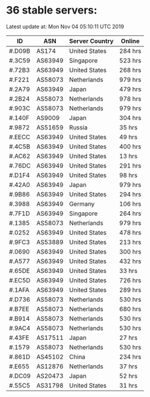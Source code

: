 # 36 stable servers:

Latest update at: Mon Nov 04 05:10:11 UTC 2019

| ID | ASN | Server Country | Online |
| -- | --- | -------------- | ------ |
| #.D09B | AS174 | United States | 284 hrs |
| #.3C59 | AS63949 | Singapore | 523 hrs |
| #.72B3 | AS63949 | United States | 268 hrs |
| #.F221 | AS58073 | Netherlands | 979 hrs |
| #.2A79 | AS63949 | Japan | 479 hrs |
| #.2B24 | AS58073 | Netherlands | 978 hrs |
| #.903C | AS58073 | Netherlands | 979 hrs |
| #.140F | AS9009 | Japan | 304 hrs |
| #.9872 | AS51659 | Russia | 35 hrs |
| #.EECC | AS63949 | United States | 49 hrs |
| #.4C5B | AS63949 | United States | 400 hrs |
| #.AC62 | AS63949 | United States | 13 hrs |
| #.76DC | AS63949 | United States | 291 hrs |
| #.D1F4 | AS63949 | United States | 98 hrs |
| #.42A0 | AS63949 | Japan | 979 hrs |
| #.9B86 | AS63949 | United States | 294 hrs |
| #.3988 | AS63949 | Germany | 106 hrs |
| #.7F1D | AS63949 | Singapore | 264 hrs |
| #.1385 | AS58073 | Netherlands | 979 hrs |
| #.0252 | AS63949 | United States | 478 hrs |
| #.9FC3 | AS53889 | United States | 213 hrs |
| #.0690 | AS63949 | United States | 300 hrs |
| #.A577 | AS63949 | United States | 432 hrs |
| #.65DE | AS63949 | United States | 33 hrs |
| #.EC5D | AS63949 | United States | 726 hrs |
| #.1AFA | AS63949 | United States | 289 hrs |
| #.D736 | AS58073 | Netherlands | 530 hrs |
| #.B7EE | AS58073 | Netherlands | 680 hrs |
| #.B914 | AS58073 | Netherlands | 530 hrs |
| #.9AC4 | AS58073 | Netherlands | 530 hrs |
| #.43FE | AS17511 | Japan | 27 hrs |
| #.1579 | AS58073 | Netherlands | 530 hrs |
| #.861D | AS45102 | China | 234 hrs |
| #.E655 | AS12876 | Netherlands | 37 hrs |
| #.DC09 | AS20473 | Japan | 52 hrs |
| #.55C5 | AS31798 | United States | 31 hrs |

